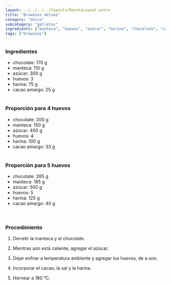 ```yaml
---
layout: ../../../../layouts/RecetaLayout.astro
title: "Brownies deluxe"
category: "dulce"
subcategory: "galletas"
ingredients: ["manteca", "huevos", "azúcar", "harina", "chocolate", "cacao"]
tags: ["brownies"]
---
```


<!-- ## Brownies deluxe -->

### Ingredientes

- chocolate: 170 g
- manteca: 110 g
- azúcar: 300 g
- huevos: 3
- harina: 75 g
- cacao amargo: 25 g
<br><br>

### Proporción para 4 huevos

- chocolate: 200 g
- manteca: 150 g
- azúcar: 400 g
- huevos: 4
- harina: 100 g
- cacao amargo: 33 g
<br><br>

### Proporción para 5 huevos

- chocolate: 285 g
- manteca: 185 g
- azúcar: 500 g
- huevos: 5
- harina: 125 g
- cacao amargo: 40 g
<br><br><br>

### Procedimiento

1. Derretir la manteca y el chocolate.

2. Mientras aún está caliente, agregar el azúcar.
3. Dejar enfriar a temperatura ambiente y agregar los huevos, de a uno.
4. Incorporar el cacao, la sal y la harina.
5. Hornear a 180 °C.
